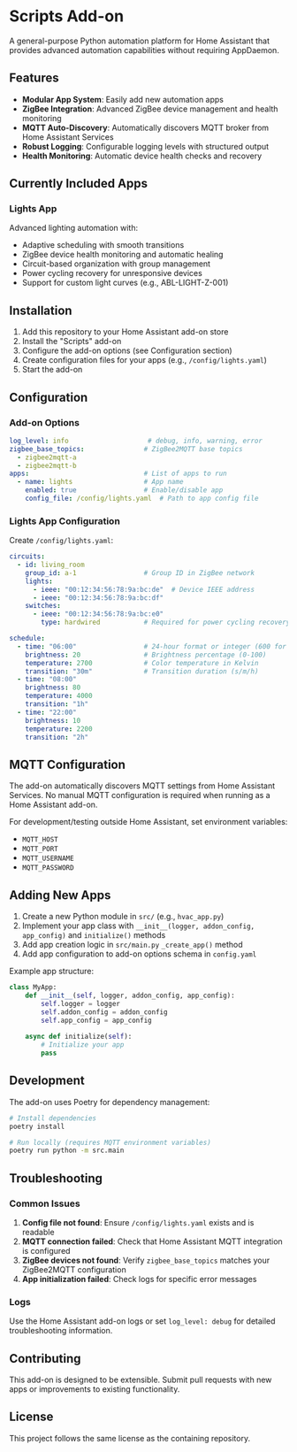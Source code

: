 # Scripts Add-on

A general-purpose Python automation platform for Home Assistant that provides advanced automation capabilities without requiring AppDaemon.

## Features

- **Modular App System**: Easily add new automation apps
- **ZigBee Integration**: Advanced ZigBee device management and health monitoring  
- **MQTT Auto-Discovery**: Automatically discovers MQTT broker from Home Assistant Services
- **Robust Logging**: Configurable logging levels with structured output
- **Health Monitoring**: Automatic device health checks and recovery

## Currently Included Apps

### Lights App
Advanced lighting automation with:
- Adaptive scheduling with smooth transitions
- ZigBee device health monitoring and automatic healing
- Circuit-based organization with group management
- Power cycling recovery for unresponsive devices
- Support for custom light curves (e.g., ABL-LIGHT-Z-001)

## Installation

1. Add this repository to your Home Assistant add-on store
2. Install the "Scripts" add-on
3. Configure the add-on options (see Configuration section)
4. Create configuration files for your apps (e.g., `/config/lights.yaml`)
5. Start the add-on

## Configuration

### Add-on Options

```yaml
log_level: info                    # debug, info, warning, error
zigbee_base_topics:               # ZigBee2MQTT base topics
  - zigbee2mqtt-a
  - zigbee2mqtt-b
apps:                             # List of apps to run
  - name: lights                  # App name
    enabled: true                 # Enable/disable app
    config_file: /config/lights.yaml  # Path to app config file
```

### Lights App Configuration

Create `/config/lights.yaml`:

```yaml
circuits:
  - id: living_room
    group_id: a-1                 # Group ID in ZigBee network
    lights:
      - ieee: "00:12:34:56:78:9a:bc:de"  # Device IEEE address
      - ieee: "00:12:34:56:78:9a:bc:df"
    switches:
      - ieee: "00:12:34:56:78:9a:bc:e0"
        type: hardwired           # Required for power cycling recovery

schedule:
  - time: "06:00"                 # 24-hour format or integer (600 for 6:00)
    brightness: 20                # Brightness percentage (0-100)
    temperature: 2700             # Color temperature in Kelvin
    transition: "30m"             # Transition duration (s/m/h)
  - time: "08:00"
    brightness: 80
    temperature: 4000
    transition: "1h"
  - time: "22:00"
    brightness: 10
    temperature: 2200
    transition: "2h"
```

## MQTT Configuration

The add-on automatically discovers MQTT settings from Home Assistant Services. No manual MQTT configuration is required when running as a Home Assistant add-on.

For development/testing outside Home Assistant, set environment variables:
- `MQTT_HOST`
- `MQTT_PORT`
- `MQTT_USERNAME`
- `MQTT_PASSWORD`

## Adding New Apps

1. Create a new Python module in `src/` (e.g., `hvac_app.py`)
2. Implement your app class with `__init__(logger, addon_config, app_config)` and `initialize()` methods
3. Add app creation logic in `src/main.py` `_create_app()` method
4. Add app configuration to add-on options schema in `config.yaml`

Example app structure:

```python
class MyApp:
    def __init__(self, logger, addon_config, app_config):
        self.logger = logger
        self.addon_config = addon_config
        self.app_config = app_config
    
    async def initialize(self):
        # Initialize your app
        pass
```

## Development

The add-on uses Poetry for dependency management:

```bash
# Install dependencies
poetry install

# Run locally (requires MQTT environment variables)
poetry run python -m src.main
```

## Troubleshooting

### Common Issues

1. **Config file not found**: Ensure `/config/lights.yaml` exists and is readable
2. **MQTT connection failed**: Check that Home Assistant MQTT integration is configured
3. **ZigBee devices not found**: Verify `zigbee_base_topics` matches your ZigBee2MQTT configuration
4. **App initialization failed**: Check logs for specific error messages

### Logs

Use the Home Assistant add-on logs or set `log_level: debug` for detailed troubleshooting information.

## Contributing

This add-on is designed to be extensible. Submit pull requests with new apps or improvements to existing functionality.

## License

This project follows the same license as the containing repository.